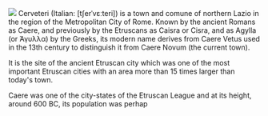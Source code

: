 <a href="https://juncture-digital.org"><img src="https://juncture-digital.org/images/ve-button.png"></a>
Cerveteri (Italian: [tʃerˈvɛːteri]) is a town and comune of northern Lazio in the region of the Metropolitan City of Rome. Known by the ancient Romans as Caere, and previously by the Etruscans as Caisra or Cisra, and as Agylla (or Άγυλλα) by the Greeks, its modern name derives from Caere Vetus used in the 13th century to distinguish it from Caere Novum (the current town).

It is the site of the ancient Etruscan city which was one of the most important Etruscan cities with an area more than 15 times larger than today's town.

Caere was one of the city-states of the Etruscan League and at its height, around 600 BC, its population was perhap
